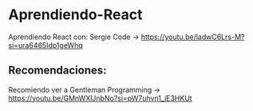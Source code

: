 # Aprendiendo-React

Aprendiendo React con: Sergie Code -> https://youtu.be/ladwC6Lrs-M?si=ura6465Idp1geWhq

## Recomendaciones:

Recomiendo ver a Gentleman Programming -> https://youtu.be/GMnWXlJnbNo?si=pW7uhvn1_iE3HKUt